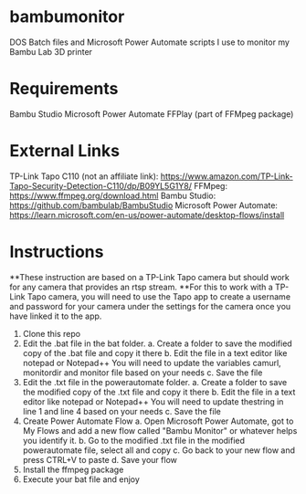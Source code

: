 # bambumonitor
DOS Batch files and Microsoft Power Automate scripts I use to monitor my Bambu Lab 3D printer

# Requirements
Bambu Studio
Microsoft Power Automate
FFPlay (part of FFMpeg package)

# External Links
TP-Link Tapo C110 (not an affiliate link): https://www.amazon.com/TP-Link-Tapo-Security-Detection-C110/dp/B09YL5G1Y8/
FFMpeg: https://www.ffmpeg.org/download.html
Bambu Studio: https://github.com/bambulab/BambuStudio
Microsoft Power Automate: https://learn.microsoft.com/en-us/power-automate/desktop-flows/install


# Instructions
**These instruction are based on a TP-Link Tapo camera but should work for any camera that provides an rtsp stream.
**For this to work with a TP-Link Tapo camera, you will need to use the Tapo app to create a username and password for your camera under the settings for the camera once you have linked it to the app.

1. Clone this repo
2. Edit the .bat file in the bat folder.
   a. Create a folder to save the modified copy of the .bat file and copy it there
   b. Edit the file in a text editor like notepad or Notepad++ You will need to update the variables camurl, monitordir and monitor file based on your needs
   c. Save the file
3. Edit the .txt file in the powerautomate folder.
   a. Create a folder to save the modified copy of the .txt file and copy it there
   b. Edit the file in a text editor like notepad or Notepad++ You will need to update thestring in line 1 and line 4 based on your needs
   c. Save the file
4. Create Power Automate Flow
   a. Open Microsoft Power Automate, got to My Flows and add a new flow called "Bambu Monitor" or whatever helps you identify it.
   b. Go to the modified .txt file in the modified powerautomate file, select all and copy
   c. Go back to your new flow and press CTRL+V to paste
   d. Save your flow
5. Install the ffmpeg package
6. Execute your bat file and enjoy
